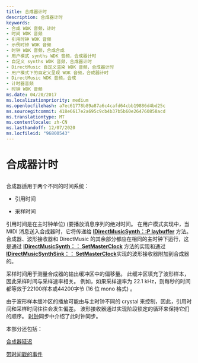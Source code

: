 ```yaml
---
title: 合成器计时
description: 合成器计时
keywords:
- 合成 WDK 音频，计时
- 时间 WDK 音频
- 引用时钟 WDK 音频
- 示例时钟 WDK 音频
- 时钟 WDK 音频，合成合成
- 用户模式 synths WDK 音频，合成器计时
- 自定义 synths WDK 音频，合成器计时
- DirectMusic 自定义渲染 WDK 音频，合成器计时
- 用户模式下的自定义呈现 WDK 音频，合成器计时
- DirectMusic WDK 音频，合成
- 计时器音频
- 时钟 WDK 音频
ms.date: 04/20/2017
ms.localizationpriority: medium
ms.openlocfilehash: a7ec61778b89a87a6c4cafd64cbb19886d4bd25c
ms.sourcegitcommit: 418e6617e2a695c9cb4b37b5b60e264760858acd
ms.translationtype: MT
ms.contentlocale: zh-CN
ms.lasthandoff: 12/07/2020
ms.locfileid: "96800543"
---
```

# <a name="synthesizer-timing"></a>合成器计时


## <span id="synthesizer_timing"></span><span id="SYNTHESIZER_TIMING"></span>


合成器适用于两个不同的时间系统：

-   引用时间

-   采样时间

引用时间是在主时钟单位)  (要播放消息序列的绝对时间。 在用户模式实现中，当 MIDI 消息送入合成器时，它将传递给 [**IDirectMusicSynth：:P laybuffer**](/windows/win32/api/dmusics/nf-dmusics-idirectmusicsynth-playbuffer) 方法。 合成器、波形接收器和 DirectMusic 的其余部分都应在相同的主时钟下运行，这是通过 [**IDirectMusicSynth：： SetMasterClock**](/windows/win32/api/dmusics/nf-dmusics-idirectmusicsynth-setmasterclock) 方法的实现和通过 [**IDirectMusicSynthSink：： SetMasterClock**](/windows/win32/api/dmusics/nf-dmusics-idirectmusicsynthsink-setmasterclock)实现的波形接收器附加到合成器的。

采样时间用于测量合成器的输出缓冲区中的偏移量。 此缓冲区填充了波形样本，因此采样时间与采样速率相关。 例如，如果采样速率为 22.1 kHz，则每秒的时间都等效于22100样本或44200字节 (16 位 mono 格式) 。

由于波形样本缓冲区的播放可能由与主时钟不同的 crystal 来控制，因此，引用时间和采样时间往往会发生偏差。 波形接收器通过实现阶段锁定的循环来保持它们的顺序。 [时钟](clock-synchronization.md)同步中介绍了此时钟同步。

本部分还包括：

[合成器延迟](synthesizer-latency.md)

[带时间戳的事件](time-stamped-events.md)

 


